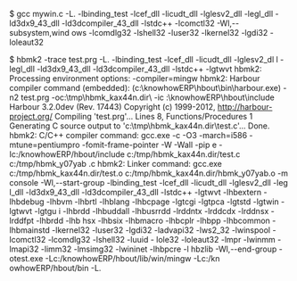 $ gcc mywin.c -L. -lbinding_test   -lcef_dll -licudt_dll -lglesv2_dll -legl_dll
 -ld3dx9_43_dll -ld3dcompiler_43_dll  -lstdc++  -lcomctl32 -Wl,--subsystem,wind
ows -lcomdlg32 -lshell32 -luser32 -lkernel32 -lgdi32 -loleaut32


$ hbmk2  -trace test.prg -L. -lbinding_test   -lcef_dll -licudt_dll -lglesv2_dl
l -legl_dll -ld3dx9_43_dll -ld3dcompiler_43_dll -lstdc++  -lgtwvt
hbmk2: Processing environment options: -compiler=mingw
hbmk2: Harbour compiler command (embedded):
(c:\knowhowERP\hbout\bin\harbour.exe) -n2 test.prg -oc:\tmp\hbmk_kax44n.dir\ -ic
:\knowhowERP\hbout\include
Harbour 3.2.0dev (Rev. 17443)
Copyright (c) 1999-2012, http://harbour-project.org/
Compiling 'test.prg'...
Lines 8, Functions/Procedures 1
Generating C source output to 'c:\tmp\hbmk_kax44n.dir\test.c'... Done.
hbmk2: C/C++ compiler command:
gcc.exe -c -O3 -march=i586 -mtune=pentiumpro -fomit-frame-pointer  -W -Wall -pip
e -Ic:/knowhowERP/hbout/include c:/tmp/hbmk_kax44n.dir/test.c c:/tmp/hbmk_y07yab
.c
hbmk2: Linker command:
gcc.exe c:/tmp/hbmk_kax44n.dir/test.o c:/tmp/hbmk_kax44n.dir/hbmk_y07yab.o    -m
console -Wl,--start-group -lbinding_test -lcef_dll -licudt_dll -lglesv2_dll -leg
l_dll -ld3dx9_43_dll -ld3dcompiler_43_dll -lstdc++ -lgtwvt -lhbextern -lhbdebug
-lhbvm -lhbrtl -lhblang -lhbcpage -lgtcgi -lgtpca -lgtstd -lgtwin -lgtwvt -lgtgu
i -lhbrdd -lhbuddall -lhbusrrdd -lrddntx -lrddcdx -lrddnsx -lrddfpt -lhbrdd -lhb
hsx -lhbsix -lhbmacro -lhbcplr -lhbpp -lhbcommon -lhbmainstd -lkernel32 -luser32
 -lgdi32 -ladvapi32 -lws2_32 -lwinspool -lcomctl32 -lcomdlg32 -lshell32 -luuid -
lole32 -loleaut32 -lmpr -lwinmm -lmapi32 -limm32 -lmsimg32 -lwininet -lhbpcre -l
hbzlib   -Wl,--end-group -otest.exe  -Lc:/knowhowERP/hbout/lib/win/mingw -Lc:/kn
owhowERP/hbout/bin -L.
